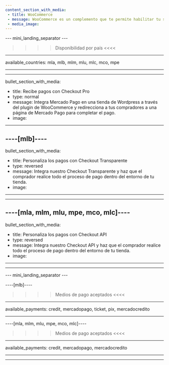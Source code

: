 ```yaml
---
content_section_with_media: 
 - title: WooCommerce
 - message: WooCommerce es un complemento que te permite habilitar tu sitio web de WordPress para que funcione como una tienda virtual con la tranquilidad de ofrecer a los compradores la posibilidad de realizar pagos utilizando Mercado Pago.
 - media_image: 
---
```


--- mini_landing_separator ---

>>>> Disponibilidad por país <<<<
---
available_countries: mla, mlb, mlm, mlu, mlc, mco, mpe

---

---
bullet_section_with_media: 
 - title: Recibe pagos con Checkout Pro
 - type: normal
 - message: Integra Mercado Pago en una tienda de Wordpress a través del plugin de WooCommerce y redirecciona a tus compradores a una página de Mercado Pago para completar el pago.
 - image: 
---

----[mlb]----
---
bullet_section_with_media: 
 - title: Personaliza los pagos con Checkout Transparente
 - type: reversed
 - message: Integra nuestro Checkout Transparente y haz que el comprador realice todo el proceso de pago dentro del entorno de tu tienda.
 - image: 
---
------------

----[mla, mlm, mlu, mpe, mco, mlc]----
---
bullet_section_with_media: 
 - title: Personaliza los pagos con Checkout API
 - type: reversed
 - message: Integra nuestro Checkout API y haz que el comprador realice todo el proceso de pago dentro del entorno de tu tienda.
 - image: 
---
------------


--- mini_landing_separator ---

----[mlb]----

>>>> Medios de pago aceptados <<<<
---
available_payments: credit, mercadopago, ticket, pix, mercadocredito

------------

----[mla, mlm, mlu, mpe, mco, mlc]----

>>>> Medios de pago aceptados <<<<
---
available_payments: credit, mercadopago, mercadocredito

------------

---
